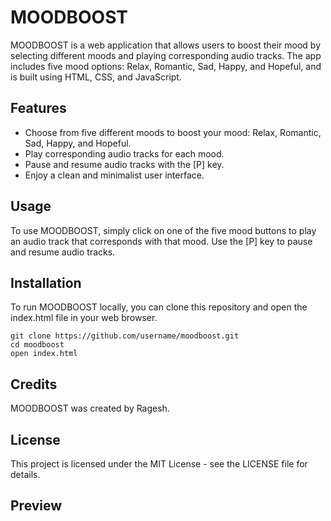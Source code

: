 
<html>


<body>
	<h1>MOODBOOST</h1>
	<p>MOODBOOST is a web application that allows users to boost their mood by selecting different moods and playing corresponding audio tracks. The app includes five mood options: Relax, Romantic, Sad, Happy, and Hopeful, and is built using HTML, CSS, and JavaScript.</p>
	<h2>Features</h2>
	<ul>
		<li>Choose from five different moods to boost your mood: Relax, Romantic, Sad, Happy, and Hopeful.</li>
		<li>Play corresponding audio tracks for each mood.</li>
		<li>Pause and resume audio tracks with the [P] key.</li>
		<li>Enjoy a clean and minimalist user interface.</li>
	</ul>
	<h2>Usage</h2>
	<p>To use MOODBOOST, simply click on one of the five mood buttons to play an audio track that corresponds with that mood. Use the [P] key to pause and resume audio tracks.</p>
	<h2>Installation</h2>
	<p>To run MOODBOOST locally, you can clone this repository and open the index.html file in your web browser.</p>
	<pre><code>git clone https://github.com/username/moodboost.git
cd moodboost
open index.html</code></pre>
	<h2>Credits</h2>
	<p>MOODBOOST was created by Ragesh.</p>
	<h2>License</h2>
	<p>This project is licensed under the MIT License - see the LICENSE file for details.</p>
  <h2>Preview<h2>
    <img >
</body>
</html>
